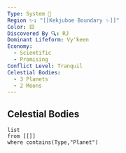 ```yaml
---
Type: System 🔆
Region ✨: "[[Kekjuboe Boundary ✨]]"
Color: 🟨
Discovered By 🔍: RJ
Dominant Lifeform: Vy'keen
Economy:
  - Scientific
  - Promising
Conflict Level: Tranquil
Celestial Bodies:
  - 3 Planets
  - 2 Moons
---
```

## Celestial Bodies
```dataview
list
from [[]]
where contains(Type,"Planet")
```

